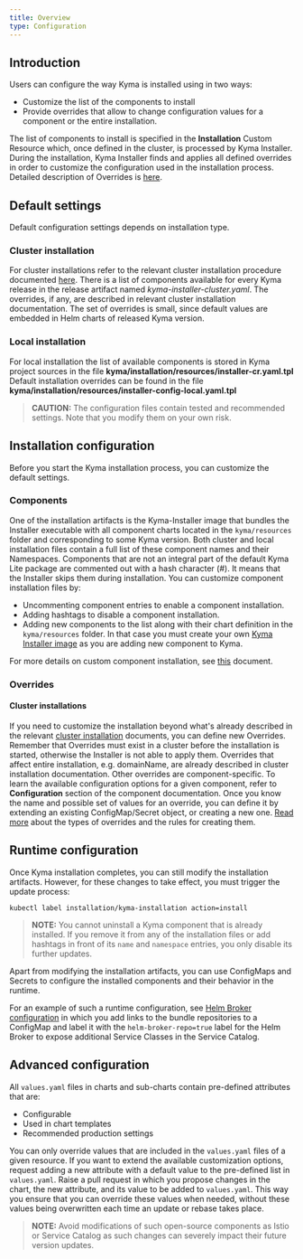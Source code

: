 ```yaml
---
title: Overview
type: Configuration
---
```


## Introduction

Users can configure the way Kyma is installed using in two ways:
  - Customize the list of the components to install
  - Provide overrides that allow to change configuration values for a component or the entire installation.

The list of components to install is specified in the **Installation** Custom Resource which, once defined in the cluster, is processed by Kyma Installer.
During the installation, Kyma Installer finds and applies all defined overrides in order to customize the configuration used in the installation process.
Detailed description of Overrides is [here](https://kyma.project.io).


## Default settings

Default configuration settings depends on installation type.

### Cluster installation
For cluster installations refer to the relevant cluster installation procedure documented [here](https://kyma.project.io/).
There is a list of components available for every Kyma release in the release artifact named *kyma-installer-cluster.yaml*.
The overrides, if any, are described in relevant cluster installation documentation. The set of overrides is small, since default values are embedded in Helm charts of released Kyma version.

### Local installation
For local installation the list of available components is stored in Kyma project sources in the file **kyma/installation/resources/installer-cr.yaml.tpl**
Default installation overrides can be found in the file **kyma/installation/resources/installer-config-local.yaml.tpl**
>**CAUTION:** The configuration files contain tested and recommended settings. Note that you modify them on your own risk.


## Installation configuration

Before you start the Kyma installation process, you can customize the default settings.

### Components

One of the installation artifacts is the Kyma-Installer image that bundles the Installer executable with all component charts located in the `kyma/resources` folder and corresponding to some Kyma version.
Both cluster and local installation files contain a full list of these component names and their Namespaces.
Components that are not an integral part of the default Kyma Lite package are commented out with a hash character (#). It means that the Installer skips them during installation.
You can customize component installation files by:
- Uncommenting component entries to enable a component installation.
- Adding hashtags to disable a component installation.
- Adding new components to the list along with their chart definition in the `kyma/resources` folder. In that case you must create your own [Kyma Installer image](#installation-use-your-own-kyma-installer-image) as you are adding new component to Kyma.

For more details on custom component installation, see [this](#configuration-custom-component-installation) document.

### Overrides

#### Cluster installations
If you need to customize the installation beyond what's already described in the relevant [cluster installation](https://kyma.project.io) documents, you can define new Overrides.
Remember that Overrides must exist in a cluster before the installation is started, otherwise the Installer is not able to apply them.
Overrides that affect entire installation, e.g. domainName, are already described in cluster installation documentation.
Other overrides are component-specific. To learn the available configuration options for a given component, refer to **Configuration** section of the component documentation.
Once you know the name and possible set of values for an override, you can define it by extending an existing ConfigMap/Secret object, or creating a new one.
[Read more](#configuration-helm-overrides-for-kyma-installation) about the types of overrides and the rules for creating them.


## Runtime configuration

Once Kyma installation completes, you can still modify the installation artifacts. However, for these changes to take effect, you must trigger the update process:

```
kubectl label installation/kyma-installation action=install
```

>**NOTE:** You cannot uninstall a Kyma component that is already installed. If you remove it from any of the installation files or add hashtags in front of its `name` and `namespace` entries, you only disable its further updates.

Apart from modifying the installation artifacts, you can use ConfigMaps and Secrets to configure the installed components and their behavior in the runtime.

For an example of such a runtime configuration, see [Helm Broker configuration](/components/helm-broker/#configuration-configuration) in which you add links to the bundle repositories to a ConfigMap and label it with the `helm-broker-repo=true` label for the Helm Broker to expose additional Service Classes in the Service Catalog.

## Advanced configuration

All `values.yaml` files in charts and sub-charts contain pre-defined attributes that are:
- Configurable
- Used in chart templates
- Recommended production settings

You can only override values that are included in the `values.yaml` files of a given resource. If you want to extend the available customization options, request adding a new attribute with a default value to the pre-defined list in `values.yaml`. Raise a pull request in which you propose changes in the chart, the new attribute, and its value to be added to `values.yaml`. This way you ensure that you can override these values when needed, without these values being overwritten each time an update or rebase takes place.

>**NOTE:** Avoid modifications of such open-source components as Istio or Service Catalog as such changes can severely impact their future version updates.
